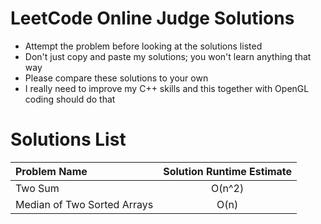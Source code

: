LeetCode Online Judge Solutions
===============================
- Attempt the problem before looking at the solutions listed
- Don't just copy and paste my solutions; you won't learn anything that way
- Please compare these solutions to your own
- I really need to improve my C++ skills and this together with OpenGL coding should do that

Solutions List
==============

| Problem Name  | Solution Runtime Estimate   |
|:--------------|:---------------------------:|
| Two Sum |  O(n^2) |
| Median of Two Sorted Arrays| O(n) |
